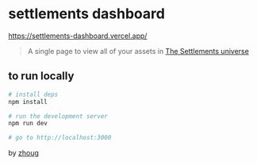# settlements dashboard

https://settlements-dashboard.vercel.app/

> A single page to view all of your assets in [The Settlements universe](https://thesettlements.world)

## to run locally

```bash
# install deps
npm install

# run the development server
npm run dev

# go to http://localhost:3000
```

by [zhoug](https://twitter.com/zhoug0x)
